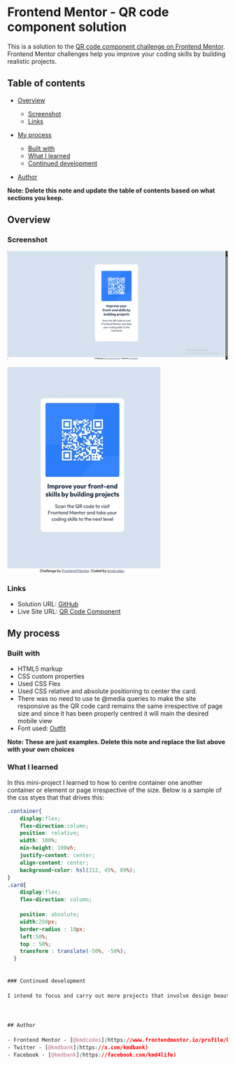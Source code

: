 # Frontend Mentor - QR code component solution

This is a solution to the [QR code component challenge on Frontend Mentor](https://www.frontendmentor.io/challenges/qr-code-component-iux_sIO_H). Frontend Mentor challenges help you improve your coding skills by building realistic projects. 

## Table of contents

- [Overview](#overview)
  - [Screenshot](#screenshot)
  - [Links](#links)
- [My process](#my-process)
  - [Built with](#built-with)
  - [What I learned](#what-i-learned)
  - [Continued development](#continued-development)
  
- [Author](#author)


**Note: Delete this note and update the table of contents based on what sections you keep.**

## Overview

### Screenshot
![Desktop view QR code component coding challenge](./qr-code-destop-view.png)

![Mobile view of the QR code component coding challenge](./qr-code-mobile-view.jpeg)



### Links

- Solution URL: [GitHub](https://github.com/kmdcodes/qr-code-component-main)
- Live Site URL: [QR Code Component](https://kmdcodes.github.io/qr-code-component-main/)

## My process

### Built with

- HTML5 markup
- CSS custom properties
- Used CSS Flex
- Used CSS relative and absolute positioning to center the card.
- There was no need to use te @media queries to make the site responsive as the QR code card remains the same irrespective of page size and since it has been properly centred it will main the desired mobile view
- Font used: [Outfit](https://fonts.google.com/specimen/Outfit)

**Note: These are just examples. Delete this note and replace the list above with your own choices**

### What I learned

In this mini-project I learned to how to centre container one another container or element or page irrespective of the size. Below is a sample of the css styes that that drives this:
```css
.container{
    display:flex;
    flex-direction:column;
    position: relative;
    width: 100%;
    min-height: 100vh;
    justify-content: center;
    align-content: center;
    background-color: hsl(212, 45%, 89%);
}
.card{
    display:flex;
    flex-direction: column;
    
    position: absolute;
    width:250px;
    border-radius : 10px;
    left:50%;
    top : 50%;
    transform : translate(-50%, -50%);
  }


### Continued development

I intend to focus and carry out more projects that involve design beautiful user interfaces using css styles and JavaScript. I intend to work on creating components with sleek designs like modern cards, buttons, etc. I also, intend to be able to design resposive webpages with animations using CSS and JavaScript alone and no third party framework.



## Author

- Frontend Mentor - [@kmdcodes](https://www.frontendmentor.io/profile/kmdcodes)
- Twitter - [@kmdbank](https://x.com/kmdbank)
- Facebook - [@kmdbank](https://facebook.com/kmd4life)

